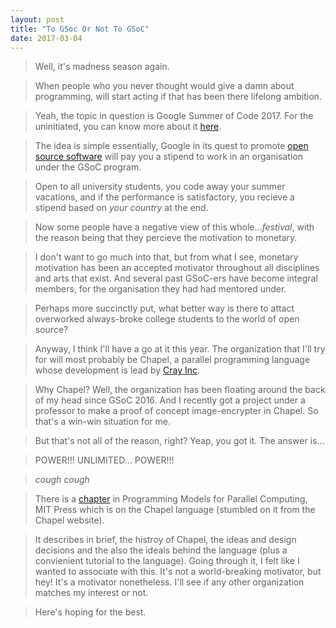 ```yaml
---
layout: post
title: "To GSoc Or Not To GSoC"
date: 2017-03-04
---
```


> Well, it's madness season again.

> When people who you never thought would give a damn about programming, will start acting if that has been there lifelong ambition. 

  
> Yeah, the topic in question is Google Summer of Code 2017. 
> For the uninitiated, you can know more about it [here](https://summerofcode.withgoogle.com/).

> The idea is simple essentially,
> Google in its quest to promote [open source software](https://en.wikipedia.org/wiki/Open-source_software) will pay you a stipend to work in an organisation under the GSoC program.
 
> Open to all university students, you code away your summer vacations, and if the performance is satisfactory, you recieve a stipend based on *your country* at the end. 
  

> Now some people have a negative view of this whole...*festival*, with the reason being that they percieve the motivation to monetary.

> I don't want to go much into that, but from what I see, monetary motivation has been an accepted motivator throughout all disciplines and arts that exist.
> And several past GSoC-ers have become integral members, for the organisation they had had mentored under.

> Perhaps more succinctly put, what better way is there to attact overworked always-broke college students to the world of open source?

> Anyway, I think I'll have a go at it this year. 
> The organization that I'll try for will most probably be Chapel, a parallel programming language whose development is lead by [Cray Inc](http://www.cray.com/).

> Why Chapel? Well, the organization has been floating around the back of my head since GSoC 2016. And I recently got a project under a professor to make a proof of concept image-encrypter in Chapel. 
> So that's a win-win situation for me.
  
> But that's not all of the reason, right?
> Yeap, you got it. The answer is...
  
> POWER!!! UNLIMITED... POWER!!!
  
> *cough* *cough*
  
> There is a [chapter](http://chapel.cray.com/publications/PMfPC-Chapel.pdf) in Programming Models for Parallel Computing, MIT Press which is on the Chapel language (stumbled on it from the Chapel website).

> It describes in brief, the histroy of Chapel, the ideas and design decisions and the also the ideals behind the language (plus a convienient tutorial to the language).
> Going through it, I felt like I wanted to associate with this. It's not a world-breaking motivator, but hey! It's a motivator nonetheless.
> I'll see if any other organization matches my interest or not.
  
> Here's hoping for the best.

